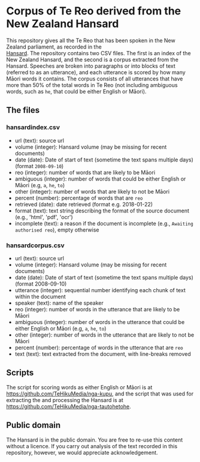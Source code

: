 # Corpus of Te Reo derived from the New Zealand Hansard

This repository gives all the Te Reo that has been spoken in the New Zealand parliament, as recorded in the \
[Hansard](https://www.parliament.nz/en/pb/hansard-debates/). The repository contains
two CSV files. The first is an index of the New Zealand Hansard, and the second is a corpus extracted from the Hansard. Speeches are broken into paragraphs or into blocks of text (referred to as an utterance), and each utterance is scored 
by how many Māori words it contains. The corpus consists of all utterances that have more than 50% of the total words in Te Reo (not including ambiguous words, such as `he`, that could be either English or Māori).

## The files

### hansardindex.csv
* url (text): source url
* volume (integer): Hansard volume (may be missing for recent documents)
* date (date): Date of start of text (sometime the text spans multiple days) (format `2008-09-10`)
* reo (integer): number of words that are likely to be Māori
* ambiguous (integer): number of words that could be either English or Māori (e.g, `a`, `he`, `to`)
* other (integer): number of words that are likely to not be Māori
* percent (number): percentage of words that are `reo`
* retrieved (date):  date retrieved (format e.g. 2018-01-22)
* format (text): text string describing the format of the source document (e.g., 'html', 'pdf', 'ocr')
* incomplete (text): a reason if the document is incomplete (e.g., `Awaiting authorised reo`), empty otherwise

### hansardcorpus.csv
* url (text): source url
* volume (integer): Hansard volume (may be missing for recent documents)
* date (date): Date of start of text (sometime the text spans multiple days) (format 2008-09-10)
* utterance (integer): sequential number identifying each chunk of text within the document
* speaker (text): name of the speaker
* reo (integer): number of words in the utterance that are likely to be Māori
* ambiguous (integer): number of words in the utterance that could be either English or Māori (e.g, `a`, `he`, `to`)
* other (integer): number of words in the utterance that are likely to not be Māori
* percent (number): percentage of words in the utterance that are `reo`
* text (text): text extracted from the document, with line-breaks removed

## Scripts
The script for scoring words as either English or Māori is at https://github.com/TeHikuMedia/nga-kupu, and the script that was used for extracting the and processing the Hansard is at https://github.com/TeHikuMedia/nga-tautohetohe.

## Public domain
The Hansard is in the public domain. You are free to re-use this content without a licence. If you carry out analysis of the text recorded in this repository, however, we would appreciate acknowledgement.

